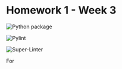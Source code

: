 # Homework 1 - Week 3

![Python package](https://github.com/medranoperdjm/root_homework1/workflows/Python%20package/badge.svg)

![Pylint](https://github.com/medranoperdjm/root_homework1/workflows/Pylint/badge.svg)

![Super-Linter](https://github.com/medranoperdjm/root_homework1/workflows/Super-Linter/badge.svg)

For